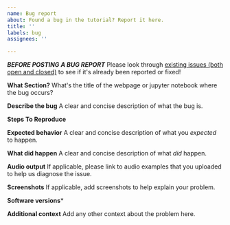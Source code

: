 ```yaml
---
name: Bug report
about: Found a bug in the tutorial? Report it here.
title: ''
labels: bug
assignees: ''

---
```


***BEFORE POSTING A BUG REPORT*** Please look through [existing issues (both open and closed)](https://github.com/source-separation/tutorial/issues?q=is%3Aissue) to see if it's already been reported or fixed!


**What Section?**
What's the title of the webpage or jupyter notebook where the bug occurs?

**Describe the bug**
A clear and concise description of what the bug is.


**Steps To Reproduce**
<!--
Example:
```
import nussl

# Load a file and do an STFT
signal = nussl.AudioSignal('path/to/file.wav')
signal.stft()

```
If the code is too long, feel free to put it in a public gist and link
it in the issue: https://gist.github.com
-->

**Expected behavior**
A clear and concise description of what you _expected_ to happen.

**What did happen**
A clear and concise description of what _did_ happen.

**Audio output**
If applicable, please link to audio examples that you uploaded to help us diagnose the issue.

**Screenshots**
If applicable, add screenshots to help explain your problem.

**Software versions***
<!--
Please run the following Python code snippet and paste the output below.
```
import platform; print(platform.platform())
import sys; print("Python", sys.version)
import nussl; print("nussl", nussl.__version__)
import scaper; print("scaper", scaper.__version__)
```
-->

**Additional context**
Add any other context about the problem here.
